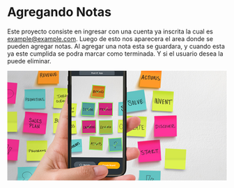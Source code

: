 # Agregando Notas

Este proyecto consiste en ingresar con una cuenta ya inscrita la cual es example@example.com.
Luego de esto nos aparecera el area donde se pueden agregar notas.
Al agregar una nota esta se guardara, y cuando esta ya este cumplida se podra marcar como terminada.
Y si el usuario desea la puede eliminar.

![image](https://github.com/Daianatk/LIM009-CreateNotes/blob/master/src/img/post-it-App.jpg)
